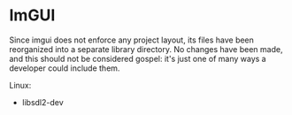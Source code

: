 # ImGUI

Since imgui does not enforce any project layout, its files have been reorganized into a separate library directory. No changes have been made, and this should not be considered gospel: it's just one of many ways a developer could include them.

Linux:
  - libsdl2-dev
